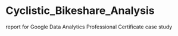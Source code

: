 # Cyclistic_Bikeshare_Analysis
report for Google Data Analytics Professional Certificate case study
